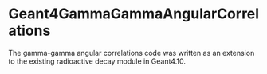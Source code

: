 Geant4GammaGammaAngularCorrelations
===================================

The gamma-gamma angular correlations code was written as an extension to the existing radioactive decay module in Geant4.10.
